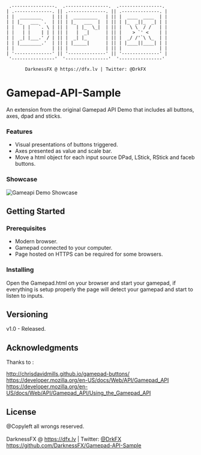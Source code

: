      .----------------.  .----------------.  .----------------. 
    | .--------------. || .--------------. || .--------------. |
    | |  ________    | || |  _________   | || |  ____  ____  | |
    | | |_   ___ `.  | || | |_   ___  |  | || | |_  _||_  _| | |
    | |   | |   `. \ | || |   | |_  \_|  | || |   \ \  / /   | |
    | |   | |    | | | || |   |  _|      | || |    > `' <    | |
    | |  _| |___.' / | || |  _| |_       | || |  _/ /'`\ \_  | |
    | | |________.'  | || | |_____|      | || | |____||____| | |
    | |              | || |              | || |              | |
    | '--------------' || '--------------' || '--------------' |
     '----------------'  '----------------'  '----------------' 

           DarknessFX @ https://dfx.lv | Twitter: @DrkFX

# Gamepad-API-Sample

An extension from the original Gamepad API Demo that includes all buttons, axes, dpad and sticks.

### Features

- Visual presentations of buttons triggered.
- Axes presented as value and scale bar.
- Move a html object for each input source DPad, LStick, RStick and faceb buttons.

### Showcase

![Gameapi Demo Showcase](.gitignore/gamepad_demo.gif)

## Getting Started

### Prerequisites

- Modern browser.
- Gamepad connected to your computer.
- Page hosted on HTTPS can be required for some browsers.

### Installing

Open the Gamepad.html on your browser and start your gamepad, if everything is setup properly the page will detect your gamepad and start to listen to inputs. 

## Versioning

v1.0 - Released.

## Acknowledgments

Thanks to : 

  http://chrisdavidmills.github.io/gamepad-buttons/ 
  https://developer.mozilla.org/en-US/docs/Web/API/Gamepad_API 
  https://developer.mozilla.org/en-US/docs/Web/API/Gamepad_API/Using_the_Gamepad_API 
  
## License

@Copyleft all wrongs reserved. <br/><br/>
DarknessFX @ <a href="https://dfx.lv" target="_blank">https://dfx.lv</a> | Twitter: <a href="https://twitter.com/DrkFX" target="_blank">@DrkFX</a> <br/>https://github.com/DarknessFX/Gamepad-API-Sample
